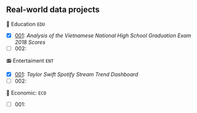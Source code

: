 ## Real-world data projects

📖 Education ``EDU``
- [x] [001](https://github.com/khoaht312/vnhsge-2018): *Analysis of the Vietnamese National High School Graduation Exam 2018 Scores*
- [ ] 002: 
  
📻 Entertaiment ``ENT``
- [x] [001](https://github.com/khoaht312/spotify-stats): *Taylor Swift Spotify Stream Trend Dashboard*
- [ ] 002: 

🏬 Economic: ``ECO``
- [ ] 001: 

<!--
**khoaht312/khoaht312** is a ✨ _special_ ✨ repository because its `README.md` (this file) appears on your GitHub profile.

Here are some ideas to get you started:

- 🔭 I’m currently working on ...
- 🌱 I’m currently learning ...
- 👯 I’m looking to collaborate on ...
- 🤔 I’m looking for help with ...
- 💬 Ask me about ...
- 📫 How to reach me: ...
- 😄 Pronouns: ...
- ⚡ Fun fact: ...
-->
